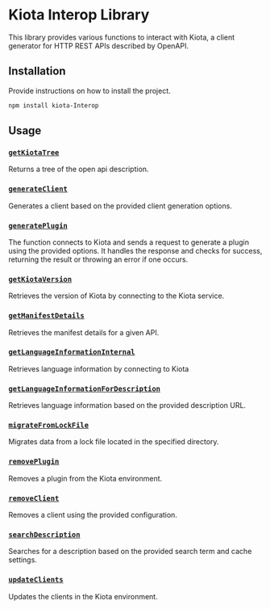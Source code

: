 # Kiota Interop Library

This library provides various functions to interact with Kiota, a client generator for HTTP REST APIs described by OpenAPI.

## Installation
Provide instructions on how to install the project.

```bash
npm install kiota-Interop
```

## Usage

### [`getKiotaTree`](./lib/getKiotaTree.ts )
Returns a tree of the open api description.

### [`generateClient`](./lib/generateClient.ts )

Generates a client based on the provided client generation options.

### [`generatePlugin`](./lib/generatePlugin.ts )

The function connects to Kiota and sends a request to generate a plugin using the provided options.
It handles the response and checks for success, returning the result or throwing an error if one occurs.

### [`getKiotaVersion`](./lib/getKiotaVersion.ts )

Retrieves the version of Kiota by connecting to the Kiota service.


### [`getManifestDetails`](./lib/getManifestDetails.ts )

Retrieves the manifest details for a given API.

### [`getLanguageInformationInternal`](./lib/languageInformation.ts )

Retrieves language information by connecting to Kiota

### [`getLanguageInformationForDescription`](./lib/languageInformation.ts )

Retrieves language information based on the provided description URL.

### [`migrateFromLockFile`](./lib/migrateFromLockFile.ts )

Migrates data from a lock file located in the specified directory.

### [`removePlugin`](./lib/removeItem.ts )

Removes a plugin from the Kiota environment.

### [`removeClient`](./lib/removeItem.ts )
Removes a client using the provided configuration.

### [`searchDescription`](./lib/searchDescription.ts )
Searches for a description based on the provided search term and cache settings.

### [`updateClients`](./lib/updateClients.ts )
Updates the clients in the Kiota environment.

